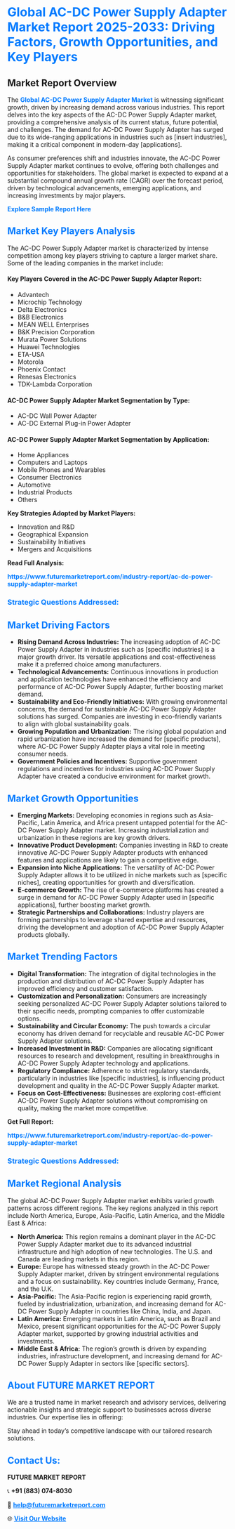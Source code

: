 <h1 style="color: #007BFF;">Global AC-DC Power Supply Adapter Market Report 2025-2033: Driving Factors, Growth Opportunities, and Key Players</h1>

<section id="overview">
<h2>Market Report Overview</h2>
<p>The <a href="https://www.futuremarketreport.com/industry-report/ac-dc-power-supply-adapter-market" style="color: #007BFF; text-decoration: none;"><strong>Global AC-DC Power Supply Adapter Market</strong></a> is witnessing significant growth, driven by increasing demand across various industries. This report delves into the key aspects of the AC-DC Power Supply Adapter market, providing a comprehensive analysis of its current status, future potential, and challenges. The demand for AC-DC Power Supply Adapter has surged due to its wide-ranging applications in industries such as [insert industries], making it a critical component in modern-day [applications].</p>
<p>As consumer preferences shift and industries innovate, the AC-DC Power Supply Adapter market continues to evolve, offering both challenges and opportunities for stakeholders. The global market is expected to expand at a substantial compound annual growth rate (CAGR) over the forecast period, driven by technological advancements, emerging applications, and increasing investments by major players.</p>
</section>

<section id="overview">
<p><a href="https://www.futuremarketreport.com/request-sample/reportId=76619" style="color: #007BFF; text-decoration: none;"><strong>Explore Sample Report Here</strong></a></p>
</section>

<section id="key-players">
<h2 style="color: #007BFF;">Market Key Players Analysis</h2>
<p>The AC-DC Power Supply Adapter market is characterized by intense competition among key players striving to capture a larger market share. Some of the leading companies in the market include:</p>
<h4>Key Players Covered in the AC-DC Power Supply Adapter Report:</h4>
<ul><li>Advantech</li><li>Microchip Technology</li><li>Delta Electronics</li><li>B&amp;B Electronics</li><li>MEAN WELL Enterprises</li><li>B&amp;K Precision Corporation</li><li>Murata Power Solutions</li><li>Huawei Technologies</li><li>ETA-USA</li><li>Motorola</li><li>Phoenix Contact</li><li>Renesas Electronics</li><li>TDK-Lambda Corporation</li></ul>
<h4>AC-DC Power Supply Adapter Market Segmentation by Type:</h4>
<ul><li>AC-DC Wall Power Adapter</li><li>AC-DC External Plug-in Power Adapter</li></ul>

<h4>AC-DC Power Supply Adapter Market Segmentation by Application:</h4>
<ul><li>Home Appliances</li><li>Computers and Laptops</li><li>Mobile Phones and Wearables</li><li>Consumer Electronics</li><li>Automotive</li><li>Industrial Products</li><li>Others</li></ul>
<p><strong>Key Strategies Adopted by Market Players:</strong></p>
<ul>
<li>Innovation and R&D</li>
<li>Geographical Expansion</li>
<li>Sustainability Initiatives</li>
<li>Mergers and Acquisitions</li>
</ul>
</section>

<section>
<p><strong>Read Full Analysis: </strong></p><a href="https://www.futuremarketreport.com/industry-report/ac-dc-power-supply-adapter-market" style="color: #007BFF; text-decoration: none;"><strong>https://www.futuremarketreport.com/industry-report/ac-dc-power-supply-adapter-market</strong></a>
<h3 style="color: #007BFF;">Strategic Questions Addressed:</h3>
</section>

<section id="driving-factors">
<h2 style="color: #007BFF;">Market Driving Factors</h2>
<ul>
<li><strong>Rising Demand Across Industries:</strong> The increasing adoption of AC-DC Power Supply Adapter in industries such as [specific industries] is a major growth driver. Its versatile applications and cost-effectiveness make it a preferred choice among manufacturers.</li>
<li><strong>Technological Advancements:</strong> Continuous innovations in production and application technologies have enhanced the efficiency and performance of AC-DC Power Supply Adapter, further boosting market demand.</li>
<li><strong>Sustainability and Eco-Friendly Initiatives:</strong> With growing environmental concerns, the demand for sustainable AC-DC Power Supply Adapter solutions has surged. Companies are investing in eco-friendly variants to align with global sustainability goals.</li>
<li><strong>Growing Population and Urbanization:</strong> The rising global population and rapid urbanization have increased the demand for [specific products], where AC-DC Power Supply Adapter plays a vital role in meeting consumer needs.</li>
<li><strong>Government Policies and Incentives:</strong> Supportive government regulations and incentives for industries using AC-DC Power Supply Adapter have created a conducive environment for market growth.</li>
</ul>
</section>

<section id="growth-opportunities">
<h2 style="color: #007BFF;">Market Growth Opportunities</h2>
<ul>
<li><strong>Emerging Markets:</strong> Developing economies in regions such as Asia-Pacific, Latin America, and Africa present untapped potential for the AC-DC Power Supply Adapter market. Increasing industrialization and urbanization in these regions are key growth drivers.</li>
<li><strong>Innovative Product Development:</strong> Companies investing in R&D to create innovative AC-DC Power Supply Adapter products with enhanced features and applications are likely to gain a competitive edge.</li>
<li><strong>Expansion into Niche Applications:</strong> The versatility of AC-DC Power Supply Adapter allows it to be utilized in niche markets such as [specific niches], creating opportunities for growth and diversification.</li>
<li><strong>E-commerce Growth:</strong> The rise of e-commerce platforms has created a surge in demand for AC-DC Power Supply Adapter used in [specific applications], further boosting market growth.</li>
<li><strong>Strategic Partnerships and Collaborations:</strong> Industry players are forming partnerships to leverage shared expertise and resources, driving the development and adoption of AC-DC Power Supply Adapter products globally.</li>
</ul>
</section>

<section id="trending-factors">
<h2 style="color: #007BFF;">Market Trending Factors</h2>
<ul>
<li><strong>Digital Transformation:</strong> The integration of digital technologies in the production and distribution of AC-DC Power Supply Adapter has improved efficiency and customer satisfaction.</li>
<li><strong>Customization and Personalization:</strong> Consumers are increasingly seeking personalized AC-DC Power Supply Adapter solutions tailored to their specific needs, prompting companies to offer customizable options.</li>
<li><strong>Sustainability and Circular Economy:</strong> The push towards a circular economy has driven demand for recyclable and reusable AC-DC Power Supply Adapter solutions.</li>
<li><strong>Increased Investment in R&D:</strong> Companies are allocating significant resources to research and development, resulting in breakthroughs in AC-DC Power Supply Adapter technology and applications.</li>
<li><strong>Regulatory Compliance:</strong> Adherence to strict regulatory standards, particularly in industries like [specific industries], is influencing product development and quality in the AC-DC Power Supply Adapter market.</li>
<li><strong>Focus on Cost-Effectiveness:</strong> Businesses are exploring cost-efficient AC-DC Power Supply Adapter solutions without compromising on quality, making the market more competitive.</li>
</ul>
</section>

<section>
<p><strong>Get Full Report: </strong></p><a href="https://www.futuremarketreport.com/industry-report/ac-dc-power-supply-adapter-market" style="color: #007BFF; text-decoration: none;"><strong>https://www.futuremarketreport.com/industry-report/ac-dc-power-supply-adapter-market</strong></a>
<h3 style="color: #007BFF;">Strategic Questions Addressed:</h3>
</section>


<section id="regional-analysis">
<h2 style="color: #007BFF;">Market Regional Analysis</h2>
<p>The global AC-DC Power Supply Adapter market exhibits varied growth patterns across different regions. The key regions analyzed in this report include North America, Europe, Asia-Pacific, Latin America, and the Middle East & Africa:</p>
<ul>
<li><strong>North America:</strong> This region remains a dominant player in the AC-DC Power Supply Adapter market due to its advanced industrial infrastructure and high adoption of new technologies. The U.S. and Canada are leading markets in this region.</li>
<li><strong>Europe:</strong> Europe has witnessed steady growth in the AC-DC Power Supply Adapter market, driven by stringent environmental regulations and a focus on sustainability. Key countries include Germany, France, and the U.K.</li>
<li><strong>Asia-Pacific:</strong> The Asia-Pacific region is experiencing rapid growth, fueled by industrialization, urbanization, and increasing demand for AC-DC Power Supply Adapter in countries like China, India, and Japan.</li>
<li><strong>Latin America:</strong> Emerging markets in Latin America, such as Brazil and Mexico, present significant opportunities for the AC-DC Power Supply Adapter market, supported by growing industrial activities and investments.</li>
<li><strong>Middle East & Africa:</strong> The region’s growth is driven by expanding industries, infrastructure development, and increasing demand for AC-DC Power Supply Adapter in sectors like [specific sectors].</li>
</ul>
</section>

<footer>
<h2 style="color: #007BFF;">About FUTURE MARKET REPORT</h2>
<p>We are a trusted name in market research and advisory services, delivering actionable insights and strategic support to businesses across diverse industries. Our expertise lies in offering:</p>

<p>Stay ahead in today’s competitive landscape with our tailored research solutions.</p>

<h2 style="color: #007BFF;">Contact Us:</h2>
<p><strong>FUTURE MARKET REPORT</strong></p>
<p>📞 <strong>+91 (883) 074-8030</strong></p>
<p>📧 <strong><a href="mailto:help@futuremarketreport.com" style="color: #007BFF;">help@futuremarketreport.com</a></strong></p>
<p>🌐 <strong><a href="https://www.futuremarketreport.com/" style="color: #007BFF;">Visit Our Website</a></strong></p>
</footer>